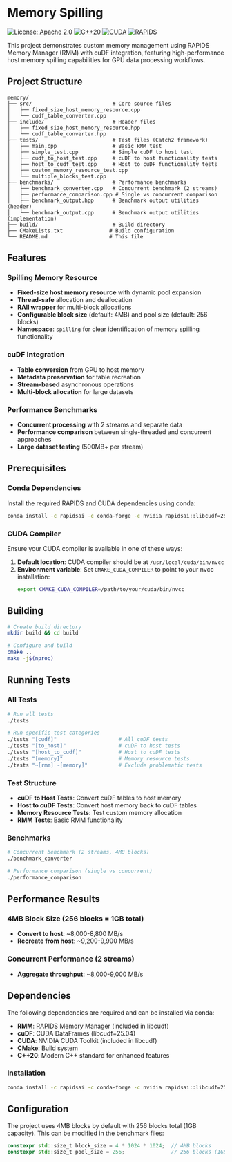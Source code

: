 # Memory Spilling

[![License: Apache 2.0](https://img.shields.io/badge/License-Apache%202.0-blue.svg)](https://opensource.org/licenses/Apache-2.0)
[![C++20](https://img.shields.io/badge/C%2B%2B-20-blue.svg)](https://en.cppreference.com/w/cpp/20)
[![CUDA](https://img.shields.io/badge/CUDA-12.0-green.svg)](https://developer.nvidia.com/cuda-toolkit)
[![RAPIDS](https://img.shields.io/badge/RAPIDS-25.04-orange.svg)](https://rapids.ai/)

This project demonstrates custom memory management using RAPIDS Memory Manager (RMM) with cuDF integration, featuring high-performance host memory spilling capabilities for GPU data processing workflows.

## Project Structure

```
memory/
├── src/                          # Core source files
│   ├── fixed_size_host_memory_resource.cpp
│   └── cudf_table_converter.cpp
├── include/                      # Header files
│   ├── fixed_size_host_memory_resource.hpp
│   └── cudf_table_converter.hpp
├── tests/                        # Test files (Catch2 framework)
│   ├── main.cpp                  # Basic RMM test
│   ├── simple_test.cpp           # Simple cuDF to host test
│   ├── cudf_to_host_test.cpp     # cuDF to host functionality tests
│   ├── host_to_cudf_test.cpp     # Host to cuDF functionality tests
│   ├── custom_memory_resource_test.cpp
│   └── multiple_blocks_test.cpp
├── benchmarks/                   # Performance benchmarks
│   ├── benchmark_converter.cpp   # Concurrent benchmark (2 streams)
│   ├── performance_comparison.cpp # Single vs concurrent comparison
│   ├── benchmark_output.hpp      # Benchmark output utilities (header)
│   └── benchmark_output.cpp      # Benchmark output utilities (implementation)
├── build/                        # Build directory
├── CMakeLists.txt               # Build configuration
└── README.md                    # This file
```

## Features

### Spilling Memory Resource
- **Fixed-size host memory resource** with dynamic pool expansion
- **Thread-safe** allocation and deallocation
- **RAII wrapper** for multi-block allocations
- **Configurable block size** (default: 4MB) and pool size (default: 256 blocks)
- **Namespace**: `spilling` for clear identification of memory spilling functionality

### cuDF Integration
- **Table conversion** from GPU to host memory
- **Metadata preservation** for table recreation
- **Stream-based** asynchronous operations
- **Multi-block allocation** for large datasets

### Performance Benchmarks
- **Concurrent processing** with 2 streams and separate data
- **Performance comparison** between single-threaded and concurrent approaches
- **Large dataset testing** (500MB+ per stream)

## Prerequisites

### Conda Dependencies
Install the required RAPIDS and CUDA dependencies using conda:

```bash
conda install -c rapidsai -c conda-forge -c nvidia rapidsai::libcudf=25.04 cmake
```

### CUDA Compiler
Ensure your CUDA compiler is available in one of these ways:

1. **Default location**: CUDA compiler should be at `/usr/local/cuda/bin/nvcc`
2. **Environment variable**: Set `CMAKE_CUDA_COMPILER` to point to your nvcc installation:
   ```bash
   export CMAKE_CUDA_COMPILER=/path/to/your/cuda/bin/nvcc
   ```

## Building

```bash
# Create build directory
mkdir build && cd build

# Configure and build
cmake ..
make -j$(nproc)
```

## Running Tests

### All Tests
```bash
# Run all tests
./tests

# Run specific test categories
./tests "[cudf]"                    # All cuDF tests
./tests "[to_host]"                 # cuDF to host tests
./tests "[host_to_cudf]"            # Host to cuDF tests
./tests "[memory]"                  # Memory resource tests
./tests "~[rmm] ~[memory]"          # Exclude problematic tests
```

### Test Structure
- **cuDF to Host Tests**: Convert cuDF tables to host memory
- **Host to cuDF Tests**: Convert host memory back to cuDF tables
- **Memory Resource Tests**: Test custom memory allocation
- **RMM Tests**: Basic RMM functionality

### Benchmarks
```bash
# Concurrent benchmark (2 streams, 4MB blocks)
./benchmark_converter

# Performance comparison (single vs concurrent)
./performance_comparison
```

## Performance Results

### 4MB Block Size (256 blocks = 1GB total)
- **Convert to host**: ~8,000-8,800 MB/s
- **Recreate from host**: ~9,200-9,900 MB/s

### Concurrent Performance (2 streams)
- **Aggregate throughput**: ~8,000-9,000 MB/s

## Dependencies

The following dependencies are required and can be installed via conda:

- **RMM**: RAPIDS Memory Manager (included in libcudf)
- **cuDF**: CUDA DataFrames (libcudf=25.04)
- **CUDA**: NVIDIA CUDA Toolkit (included in libcudf)
- **CMake**: Build system
- **C++20**: Modern C++ standard for enhanced features

### Installation
```bash
conda install -c rapidsai -c conda-forge -c nvidia rapidsai::libcudf=25.04 cmake
```

## Configuration

The project uses 4MB blocks by default with 256 blocks total (1GB capacity). This can be modified in the benchmark files:

```cpp
constexpr std::size_t block_size = 4 * 1024 * 1024;  // 4MB blocks
constexpr std::size_t pool_size = 256;               // 256 blocks (1GB total)
```
